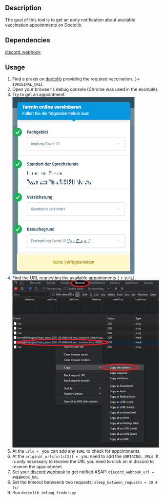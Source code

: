 ## Description

The goal of this tool is to get an early notification about available vaccination appointments on Doctolib.

## Dependencies

[discord_webhook](https://pypi.org/project/discord-webhook/)

## Usage

1. Find a praxis on [doctolib](https://www.doctolib.de) providing the required vaccination. (-> `$ORIGINAL_URL`).
1. Open your browser's debug console (Chrome was used in the example).
1. Try to get an appointment.  
![get an appointment](images/appointment.png)
1. Find the URL requesting the available appointments (-> `$URL`).  
![find url for requesting appointments](images/get_url.png)
1. At the `urls = ` you can add any `$URL` to check for appointments.
1. At the `original_urls[urls[X]] = ` you need to add the `$ORIGINAL_URL`s. It is only necessary to receive the URL you need to click on in discord to reserve the appointment.
1. Set your [discord webhook](https://support.discord.com/hc/en-us/articles/228383668-Intro-to-Webhooks) to get notfied ASAP: `discord_webhook_url = #WEBHOOK_URL`
1. Set the timeout betweenb two requests: `sleep_between_requests = 30 # [s]`
1. Run `doctolib_imfung_finder.py`
